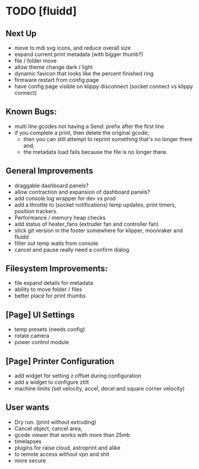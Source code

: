 # TODO [fluidd]

## Next Up
- move to mdi svg icons, and reduce overall size
- expand current print metadata (with bigger thumb?)
- file / folder move
- allow theme change dark / light
- dynamic favicon that looks like the percent finished ring
- firmware restart from config page
- have config page visible on klippy disconnect (socket connect vs klippy connect)

## Known Bugs:
- multi line gcodes not having a Send: prefix after the first line
- if you complete a print, then delete the original gcode;
  - then you can still attempt to reprint something that's no longer there and;
  - the metadata load fails because the file is no longer there.

## General Improvements
- draggable dashboard panels?
- allow contraction and expansion of dashboard panels?
- add console.log wrapper for dev vs prod
- add a throttle to (socket notifications) temp updates, print timers, position trackers.
- Performance / memory heap checks
- add status of heater_fans (extruder fan and controller fan)
- stick git version in the footer somewhere for klipper, moonraker and fluidd
- filter out temp waits from console
- cancel and pause really need a confirm dialog

## Filesystem Improvements:
- file expand details for metadata
- ability to move folder / files
- better place for print thumbs

## [Page] UI Settings
- temp presets (needs config)
- rotate camera
- power control module

## [Page] Printer Configuration
- add widget for setting z offset during configuration
- add a widget to configure ztilt
- machine limits (set velocity, accel, decel and square corner velocity)

## User wants
- Dry run. (print without extruding)
- Cancel object, cancel area,
- gcode viewer that works with more than 25mb
- timelapses
- plugins for raise cloud, astroprint and alike
- to remote access without vpn and shit
- more secure